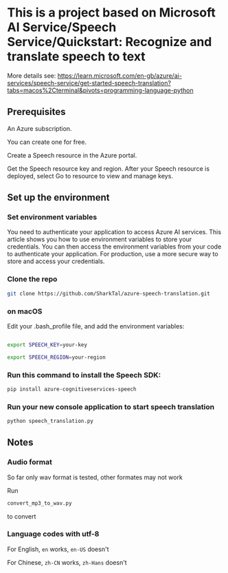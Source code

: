 # This is a project based on Microsoft AI Service/Speech Service/Quickstart: Recognize and translate speech to text
More details see: https://learn.microsoft.com/en-gb/azure/ai-services/speech-service/get-started-speech-translation?tabs=macos%2Cterminal&pivots=programming-language-python

## Prerequisites

An Azure subscription. 

You can create one for free.

Create a Speech resource in the Azure portal.

Get the Speech resource key and region. After your Speech resource is deployed, select Go to resource to view and manage keys.


## Set up the environment

### Set environment variables

You need to authenticate your application to access Azure AI services. This article shows you how to use environment variables to store your credentials. You can then access the environment variables from your code to authenticate your application. For production, use a more secure way to store and access your credentials.

### Clone the repo

```Bash
git clone https://github.com/SharkTal/azure-speech-translation.git
```

### on macOS

Edit your .bash_profile file, and add the environment variables:

```Bash

export SPEECH_KEY=your-key

export SPEECH_REGION=your-region

 ```

### Run this command to install the Speech SDK:

```Bash
pip install azure-cognitiveservices-speech
```

### Run your new console application to start speech translation

```Bash
python speech_translation.py
```

## Notes

### Audio format

So far only wav format is tested, other formates may not work

Run

```Bash
convert_mp3_to_wav.py
```

to convert

### Language codes with utf-8

For English, `en` works, `en-US` doesn't

For Chinese, `zh-CN` works, `zh-Hans` doesn't
